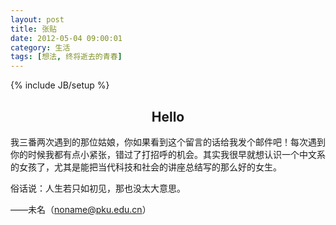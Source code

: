 ```yaml
---
layout: post
title: 张贴
date: 2012-05-04 09:00:01
category: 生活
tags: [想法, 终将逝去的青春]
---
```

{% include JB/setup %}

<h2 align="center">Hello</h2>

<!--more-->

我三番两次遇到的那位姑娘，你如果看到这个留言的话给我发个邮件吧！每次遇到你的时候我都有点小紧张，错过了打招呼的机会。其实我很早就想认识一个中文系的女孩了，尤其是能把当代科技和社会的讲座总结写的那么好的女生。

俗话说：人生若只如初见，那也没太大意思。

——未名（noname@pku.edu.cn）


